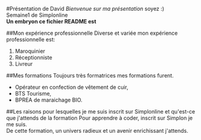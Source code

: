 #Présentation de David
*Bienvenue sur ma présentation* soyez :)  
Semaine1 de Simplonline  
__Un embryon ce fichier README est__  

##Mon expérience professionnelle
Diverse et variée mon expérience professionnelle est:  
1. Maroquinier 
2. Réceptionniste 
3. Livreur 


##Mes formations
Toujours très formatrices mes formations furent.  
* Opérateur en confection de vêtement de cuir,
* BTS Tourisme,
* BPREA de maraichage BIO.


##Les raisons pour lesquelles je me suis inscrit sur Simplonline et qu'est-ce que j'attends de la formation
Pour apprendre à coder, inscrit sur Simplon je me suis.  
De cette formation, un univers radieux et un avenir enrichissant j'attends.  